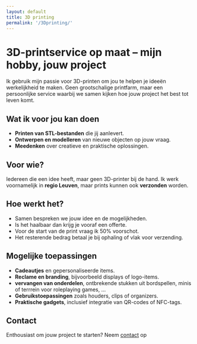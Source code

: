```yaml
---
layout: default
title: 3D printing
permalink: '/3Dprinting/'
---
```


# 3D-printservice op maat – mijn hobby, jouw project  

Ik gebruik mijn passie voor 3D-printen om jou te helpen je ideeën werkelijkheid te maken. Geen grootschalige printfarm, maar een persoonlijke service waarbij we samen kijken hoe jouw project het best tot leven komt.  

## Wat ik voor jou kan doen
- **Printen van STL-bestanden** die jij aanlevert.  
- **Ontwerpen en modelleren** van nieuwe objecten op jouw vraag.  
- **Meedenken** over creatieve en praktische oplossingen.  

## Voor wie?
Iedereen die een idee heeft, maar geen 3D-printer bij de hand. Ik werk voornamelijk in **regio Leuven**, maar prints kunnen ook **verzonden** worden.  

## Hoe werkt het?
- Samen bespreken we jouw idee en de mogelijkheden. 
- Is het haalbaar dan krijg je vooraf een offerte.
- Voor de start van de print vraag ik 50% voorschot.  
- Het resterende bedrag betaal je bij ophaling of vlak voor verzending.  

## Mogelijke toepassingen
- **Cadeautjes** en gepersonaliseerde items.  
- **Reclame en branding**, bijvoorbeeld displays of logo-items. 
- **vervangen van onderdelen**, ontbrekende stukken uit bordspellen, minis of terrrein voor roleplaying games, ... 
- **Gebruikstoepassingen** zoals houders, clips of organizers.  
- **Praktische gadgets**, inclusief integratie van QR-codes of NFC-tags.  


## Contact

Enthousiast om jouw project te starten? 
Neem [contact](/contact/) op
